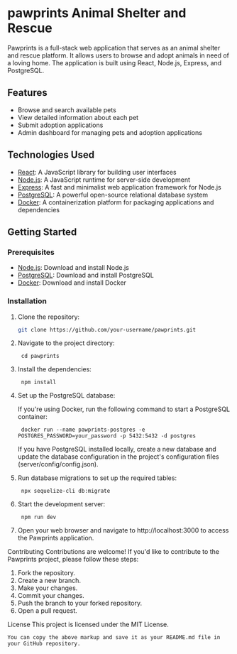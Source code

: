 # pawprints Animal Shelter and Rescue

Pawprints is a full-stack web application that serves as an animal shelter and rescue platform. It allows users to browse and adopt animals in need of a loving home. The application is built using React, Node.js, Express, and PostgreSQL.

## Features

- Browse and search available pets
- View detailed information about each pet
- Submit adoption applications
- Admin dashboard for managing pets and adoption applications

## Technologies Used

- [React](https://reactjs.org): A JavaScript library for building user interfaces
- [Node.js](https://nodejs.org): A JavaScript runtime for server-side development
- [Express](https://expressjs.com): A fast and minimalist web application framework for Node.js
- [PostgreSQL](https://www.postgresql.org): A powerful open-source relational database system
- [Docker](https://www.docker.com): A containerization platform for packaging applications and dependencies

## Getting Started

### Prerequisites

- [Node.js](https://nodejs.org): Download and install Node.js
- [PostgreSQL](https://www.postgresql.org): Download and install PostgreSQL
- [Docker](https://www.docker.com): Download and install Docker

### Installation

1. Clone the repository:

   ```bash
   git clone https://github.com/your-username/pawprints.git

2. Navigate to the project directory:
  
        cd pawprints
  
3. Install the dependencies:

        npm install
  
4. Set up the PostgreSQL database:
    
    If you're using Docker, run the following command to start a PostgreSQL container:
      
        docker run --name pawprints-postgres -e POSTGRES_PASSWORD=your_password -p 5432:5432 -d postgres
        
        
    If you have PostgreSQL installed locally, create a new database and update the database configuration in the project's configuration files (server/config/config.json).

5. Run database migrations to set up the required tables:

        npx sequelize-cli db:migrate

6. Start the development server:

        npm run dev
        
7. Open your web browser and navigate to http://localhost:3000 to access the Pawprints application.

Contributing
Contributions are welcome! If you'd like to contribute to the Pawprints project, please follow these steps:

1. Fork the repository.
2. Create a new branch.
3. Make your changes.
4. Commit your changes.
5. Push the branch to your forked repository.
6. Open a pull request.

License
This project is licensed under the MIT License.

    You can copy the above markup and save it as your README.md file in your GitHub repository.


